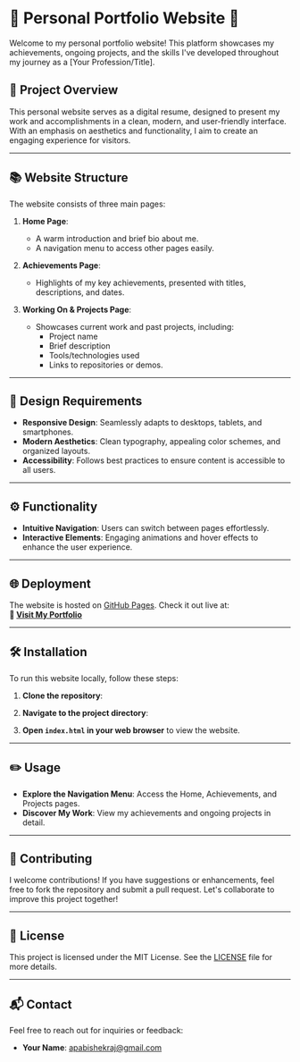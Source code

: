 # 🌟 Personal Portfolio Website 🌟

Welcome to my personal portfolio website! This platform showcases my achievements, ongoing projects, and the skills I've developed throughout my journey as a [Your Profession/Title]. 

## 🚀 Project Overview

This personal website serves as a digital resume, designed to present my work and accomplishments in a clean, modern, and user-friendly interface. With an emphasis on aesthetics and functionality, I aim to create an engaging experience for visitors.

---

## 📚 Website Structure

The website consists of three main pages:

1. **Home Page**:  
   - A warm introduction and brief bio about me.  
   - A navigation menu to access other pages easily.

2. **Achievements Page**:  
   - Highlights of my key achievements, presented with titles, descriptions, and dates.

3. **Working On & Projects Page**:  
   - Showcases current work and past projects, including:
     - Project name
     - Brief description
     - Tools/technologies used
     - Links to repositories or demos.

---

## 🎨 Design Requirements

- **Responsive Design**: Seamlessly adapts to desktops, tablets, and smartphones.
- **Modern Aesthetics**: Clean typography, appealing color schemes, and organized layouts.
- **Accessibility**: Follows best practices to ensure content is accessible to all users.

---

## ⚙️ Functionality

- **Intuitive Navigation**: Users can switch between pages effortlessly.
- **Interactive Elements**: Engaging animations and hover effects to enhance the user experience.

---

## 🌐 Deployment

The website is hosted on [GitHub Pages](https://pages.github.com/). Check it out live at:  
**🔗 [Visit My Portfolio](https://your-username.github.io/your-repo-name)**

---

## 🛠️ Installation

To run this website locally, follow these steps:

1. **Clone the repository**:

2. **Navigate to the project directory**:

3. **Open `index.html` in your web browser** to view the website.

---

## ✏️ Usage

- **Explore the Navigation Menu**: Access the Home, Achievements, and Projects pages.
- **Discover My Work**: View my achievements and ongoing projects in detail.

---

## 🤝 Contributing

I welcome contributions! If you have suggestions or enhancements, feel free to fork the repository and submit a pull request. Let's collaborate to improve this project together!

---

## 📄 License

This project is licensed under the MIT License. See the [LICENSE](LICENSE) file for more details.

---

## 📬 Contact

Feel free to reach out for inquiries or feedback:

- **Your Name**: [apabishekraj@gmail.com](mailto:apabishekraj@gmail.com)

